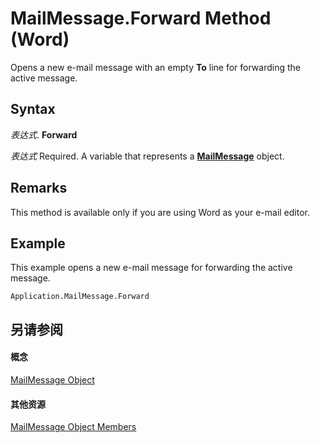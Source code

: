 
# MailMessage.Forward Method (Word)

Opens a new e-mail message with an empty  **To** line for forwarding the active message.


## Syntax

 _表达式_. **Forward**

 _表达式_ Required. A variable that represents a **[MailMessage](d0109969-27f7-0180-c56d-5b49a3f0171b.md)** object.


## Remarks

This method is available only if you are using Word as your e-mail editor.


## Example

This example opens a new e-mail message for forwarding the active message.


```
Application.MailMessage.Forward
```


## 另请参阅


#### 概念


[MailMessage Object](d0109969-27f7-0180-c56d-5b49a3f0171b.md)
#### 其他资源


[MailMessage Object Members](http://msdn.microsoft.com/library/7e52ff10-90a9-5752-5adb-c70de2837165%28Office.15%29.aspx)